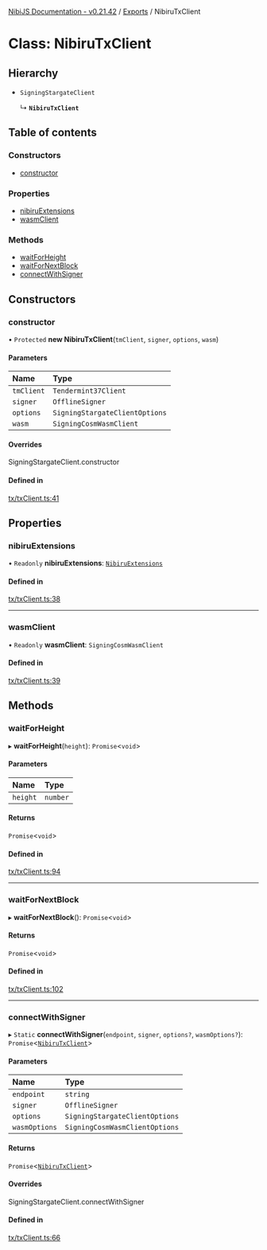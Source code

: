 [NibiJS Documentation - v0.21.42](../intro.md) / [Exports](../modules.md) / NibiruTxClient

# Class: NibiruTxClient

## Hierarchy

- `SigningStargateClient`

  ↳ **`NibiruTxClient`**

## Table of contents

### Constructors

- [constructor](NibiruTxClient.md#constructor)

### Properties

- [nibiruExtensions](NibiruTxClient.md#nibiruextensions)
- [wasmClient](NibiruTxClient.md#wasmclient)

### Methods

- [waitForHeight](NibiruTxClient.md#waitforheight)
- [waitForNextBlock](NibiruTxClient.md#waitfornextblock)
- [connectWithSigner](NibiruTxClient.md#connectwithsigner)

## Constructors

### constructor

• `Protected` **new NibiruTxClient**(`tmClient`, `signer`, `options`, `wasm`)

#### Parameters

| Name       | Type                           |
| :--------- | :----------------------------- |
| `tmClient` | `Tendermint37Client`           |
| `signer`   | `OfflineSigner`                |
| `options`  | `SigningStargateClientOptions` |
| `wasm`     | `SigningCosmWasmClient`        |

#### Overrides

SigningStargateClient.constructor

#### Defined in

[tx/txClient.ts:41](https://github.com/NibiruChain/ts-sdk/blob/d8a549e/packages/nibijs/src/tx/txClient.ts#L41)

## Properties

### nibiruExtensions

• `Readonly` **nibiruExtensions**: [`NibiruExtensions`](../modules.md#nibiruextensions)

#### Defined in

[tx/txClient.ts:38](https://github.com/NibiruChain/ts-sdk/blob/d8a549e/packages/nibijs/src/tx/txClient.ts#L38)

---

### wasmClient

• `Readonly` **wasmClient**: `SigningCosmWasmClient`

#### Defined in

[tx/txClient.ts:39](https://github.com/NibiruChain/ts-sdk/blob/d8a549e/packages/nibijs/src/tx/txClient.ts#L39)

## Methods

### waitForHeight

▸ **waitForHeight**(`height`): `Promise`<`void`\>

#### Parameters

| Name     | Type     |
| :------- | :------- |
| `height` | `number` |

#### Returns

`Promise`<`void`\>

#### Defined in

[tx/txClient.ts:94](https://github.com/NibiruChain/ts-sdk/blob/d8a549e/packages/nibijs/src/tx/txClient.ts#L94)

---

### waitForNextBlock

▸ **waitForNextBlock**(): `Promise`<`void`\>

#### Returns

`Promise`<`void`\>

#### Defined in

[tx/txClient.ts:102](https://github.com/NibiruChain/ts-sdk/blob/d8a549e/packages/nibijs/src/tx/txClient.ts#L102)

---

### connectWithSigner

▸ `Static` **connectWithSigner**(`endpoint`, `signer`, `options?`, `wasmOptions?`): `Promise`<[`NibiruTxClient`](NibiruTxClient.md)\>

#### Parameters

| Name          | Type                           |
| :------------ | :----------------------------- |
| `endpoint`    | `string`                       |
| `signer`      | `OfflineSigner`                |
| `options`     | `SigningStargateClientOptions` |
| `wasmOptions` | `SigningCosmWasmClientOptions` |

#### Returns

`Promise`<[`NibiruTxClient`](NibiruTxClient.md)\>

#### Overrides

SigningStargateClient.connectWithSigner

#### Defined in

[tx/txClient.ts:66](https://github.com/NibiruChain/ts-sdk/blob/d8a549e/packages/nibijs/src/tx/txClient.ts#L66)
